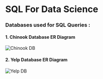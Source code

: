 # SQL For Data Science

### Databases used for SQL Queries : 

#### 1. Chinook Database ER Diagram 
![Chinook DB](https://www.sqlitetutorial.net/wp-content/uploads/2015/11/sqlite-sample-database-color.jpg)

#### 2. Yelp Database ER Diagram
![Yelp DB](https://miro.medium.com/max/1400/1*AIFnzAedV8ZBUOY6X-f2GQ.png)

